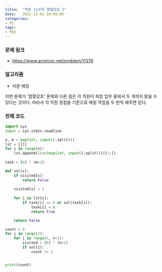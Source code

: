 ```yaml
---
title:  "백준 11376 열혈강호 2"
date:   2021-12-02 18:00:00
categories:
- PS
tags:
- 백준
---
```


### 문제 링크
* https://www.acmicpc.net/problem/11376

### 알고리즘
* 이분 매칭

이번 문제가 '열혈강호' 문제와 다른 점은 각 직원이 희망 업무 중에서 두 개까지 맡을 수 있다는 것이다. 따라서 각 직원 정점을 기준으로 매칭 작업을 두 번씩 해주면 된다.


### 전체 코드
```python
import sys
input = sys.stdin.readline

n, m = map(int, input().split())
lst = [[]]
for i in range(n):
    lst.append(list(map(int, input().split()))[1:])
    
task = [0] * (m+1)

def sol(x):
    if visited[x]:
        return False
    
    visited[x] = 1
    
    for i in lst[x]:
        if task[i] == 0 or sol(task[i]):
            task[i] = x
            return True

    return False

count = 0
for i in range(2):
    for j in range(1, n+1):
        visited = [0] * (n+1)
        if sol(j):
            count += 1


print(count)
```
